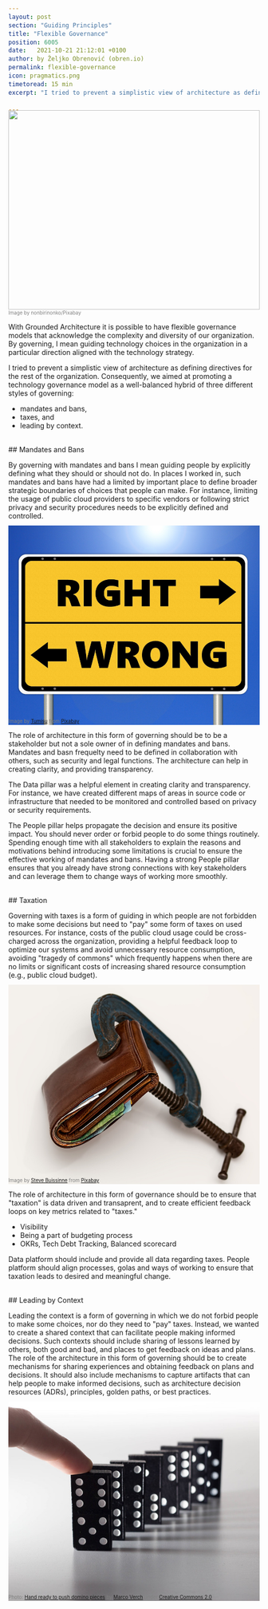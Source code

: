 ```yaml
---
layout: post
section: "Guiding Principles"
title: "Flexible Governance"
position: 6005
date:   2021-10-21 21:12:01 +0100
author: by Željko Obrenović (obren.io)
permalink: flexible-governance
icon: pragmatics.png
timetoread: 15 min
excerpt: "I tried to prevent a simplistic view of architecture as defining directives for the rest of the organization. I promote a technology governance model as a well-balanced hybrid of three different styles of governing: mandates and bans, taxes, and leading by context."

---
```

<img style="margin-top: -20px; width: 100%; height: 400px; object-fit: cover" 
     src="assets/images/arch/greece-1594689_1920.jpg">
<div style="font-size: 70%; margin-top: -16px; color: grey; margin-bottom: 12px">
Image by nonbirinonko/Pixabay
</div>

With Grounded Architecture it is possible to have flexible governance models that acknowledge the complexity and diversity of our organization. By governing, I mean guiding technology choices in the organization in a particular direction aligned with the technology strategy. 

I tried to prevent a simplistic view of architecture as defining directives for the rest of the organization. Consequently, we aimed at promoting a technology governance model as a well-balanced hybrid of three different styles of governing:
* mandates and bans,
* taxes, and
* leading by context.


<br>
## Mandates and Bans

By governing with mandates and bans I mean guiding people by explicitly defining what they should or should not do. In places I worked in, such mandates and bans have had a limited by important place to define broader strategic boundaries of choices that people can make. For instance, limiting the usage of public cloud providers to specific vendors or following strict privacy and security procedures needs to be explicitly defined and controlled. 

<br>
<img style="margin-top: -20px; width: 100%; height: 400px; object-fit: cover" 
     src="assets/images/arch/ethics-g277df4183_1920.jpg">
<div style="font-size: 70%; margin-top: -16px; color: grey; margin-bottom: 12px">
Image by <a href="https://pixabay.com/users/tumisu-148124/?utm_source=link-attribution&amp;utm_medium=referral&amp;utm_campaign=image&amp;utm_content=2991600">Tumisu</a> from <a href="https://pixabay.com//?utm_source=link-attribution&amp;utm_medium=referral&amp;utm_campaign=image&amp;utm_content=2991600">Pixabay</a>
</div>

The role of architecture in this form of governing should be to be a stakeholder but not a sole owner of in defining mandates and bans. Mandates and basn frequelty need to be defined in collaboration with others, such as security and legal functions. The architecture can help in creating clarity, and providing transparency.

The Data pillar was a helpful element in creating clarity and transparency. For instance, we have created different maps of areas in source code or infrastructure that needed to be monitored and controlled based on privacy or security requirements.

The People pillar helps propagate the decision and ensure its positive impact. You should never order or forbid people to do some things routinely. Spending enough time with all stakeholders to explain the reasons and motivations behind introducing some limitations is crucial to ensure the effective working of mandates and bans. Having a strong People pillar ensures that you already have strong connections with key stakeholders and can leverage them to change ways of working more smoothly.

<br>
## Taxation

Governing with taxes is a form of guiding in which people are not forbidden to make some decisions but need to "pay" some form of taxes on used resources. For instance, costs of the public cloud usage could be cross-charged across the organization, providing a helpful feedback loop to optimize our systems and avoid unnecessary resource consumption, avoiding "tragedy of commons" which frequently happens when there are no limits or significant costs of increasing shared resource consumption (e.g., public cloud budget). 

<br>
<img style="margin-top: -20px; width: 100%; height: 400px; object-fit: cover" 
     src="assets/images/arch/credit-squeeze-g61ddead85_1920.jpg">
<div style="font-size: 70%; margin-top: -16px; color: grey; margin-bottom: 12px">
Image by <a href="https://pixabay.com/users/stevepb-282134/?utm_source=link-attribution&amp;utm_medium=referral&amp;utm_campaign=image&amp;utm_content=522549">Steve Buissinne</a> from <a href="https://pixabay.com//?utm_source=link-attribution&amp;utm_medium=referral&amp;utm_campaign=image&amp;utm_content=522549">Pixabay</a>
</div>

The role of architecture in this form of governance should be to ensure that "taxation" is data driven and transaprent, and to create efficient feedback loops on key metrics related to "taxes."

* Visibility
* Being a part of budgeting process
* OKRs, Tech Debt Tracking, Balanced scorecard

Data platform should include and provide all data regarding taxes. People platform should align processes, golas and ways of working to ensure that taxation leads to desired and meaningful change.

<br>
## Leading by Context

Leading the context is a form of governing in which we do not forbid people to make some choices, nor do they need to "pay" taxes. Instead, we wanted to create a shared context that can facilitate people making informed decisions. Such contexts should include sharing of lessons learned by others, both good and bad, and places to get feedback on ideas and plans. The role of the architecture in this form of governing should be to create mechanisms for sharing experiences and obtaining feedback on plans and decisions. It should also include mechanisms to capture artifacts that can help people to make informed decisions, such as architecture decision resources (ADRs), principles, golden paths, or best practices.

<br>
<img style="margin-top: -20px; width: 100%; height: 400px; object-fit: cover" 
     src="assets/images/arch/38280951874_fb51a740ff_c.jpg">
<div style="font-size: 70%; margin-top: -16px; color: grey; margin-bottom: 12px">
Photo: <a href="https://foto.wuestenigel.com/hand-ready-to-push-domino-pieces/" target="_blank">Hand ready to push domino pieces</a> by <a href="https://linktr.ee/wuestenigel" target="_blank">Marco Verch</a> under <a href="https://creativecommons.org/licenses/by/2.0/" target="_blank">Creative Commons 2.0</a>
</div>
